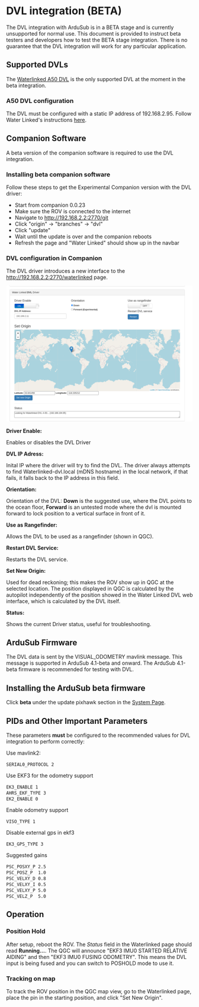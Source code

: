 # DVL integration (BETA)

The DVL integration with ArduSub is in a BETA stage and is currently unsupported for normal use. This document is provided to instruct beta testers and developers how to test the BETA stage integration. There is no guarantee that the DVL integration will work for any particular application.

## Supported DVLs

The [Waterlinked A50 DVL](https://waterlinked.com/product/dvl-a50/) is the only supported DVL at the moment in the beta integration.

### A50 DVL configuration

The DVL must be configured with a static IP address of 192.168.2.95. Follow Water Linked's instructions [here](https://waterlinked.github.io/dvl/dvl-a50-details/#network-configuration).

## Companion Software

A beta version of the companion software is required to use the DVL integration.

### Installing beta companion software

Follow these steps to get the Experimental Companion version with the DVL driver:

 - Start from companion 0.0.23
 - Make sure the ROV is connected to the internet
 - Navigate to http://192.168.2.2:2770/git
 - Click "origin" -> "branches" -> "dvl"
 - Click "update"
 - Wait until the update is over and the companion reboots
 - Refresh the page and "Water Linked" should show up in the navbar

### DVL configuration in Companion

The DVL driver introduces a new interface to the http://192.168.2.2:2770/waterlinked page.

<img src="/images/waterlinked-dvl.png" class="img-responsive img-center" style="max-height:600px;">

**Driver Enable:**

Enables or disables the DVL Driver

**DVL IP Adress:**

Inital IP where the driver will try to find the DVL. The driver always attempts to find Waterlinked-dvl.local (mDNS hostname) in the local network, if that fails, it falls back to the IP address in this field.


**Orientation:**

Orientation of the DVL: **Down** is the suggested use, where the DVL points to the ocean floor, **Forward** is an untested mode where the dvl is mounted forward to lock position to a vertical surface in front of it.


**Use as Rangefinder:**

Allows the DVL to be used as a rangefinder (shown in QGC).


**Restart DVL Service:**

Restarts the DVL service.


**Set New Origin:**

Used for dead reckoning; this makes the ROV show up in QGC at the selected location. The position displayed in QGC is calculated by the autopilot independently of the position showed in the Water Linked DVL web interface, which is calculated by the DVL itself.


**Status:**

Shows the current Driver status, useful for troubleshooting.


## ArduSub Firmware

The DVL data is sent by the VISUAL_ODOMETRY mavlink message. This message is supported in ArduSub 4.1-beta and onward. The ArduSub 4.1-beta firmware is recommended for testing with DVL.

## Installing the ArduSub beta firmware

Click **beta** under the update pixhawk section in the [System Page](http://localhost:4000/reference/companion/system.html).

## PIDs and Other Important Parameters

These parameters **must** be configured to the recommended values for DVL integration to perform correctly:

Use mavlink2:
```
SERIAL0_PROTOCOL 2
```

Use EKF3 for the odometry support
```
EK3_ENABLE 1
AHRS_EKF_TYPE 3
EK2_ENABLE 0
```
Enable odometry support
```
VISO_TYPE 1
```
Disable external gps in ekf3
```
EK3_GPS_TYPE 3
```
Suggested gains
```
PSC_POSXY_P 2.5
PSC_POSZ_P  1.0
PSC_VELXY_D 0.8
PSC_VELXY_I 0.5
PSC_VELXY_P 5.0
PSC_VELZ_P  5.0
```

## Operation

### Position Hold

After setup, reboot the ROV. The *Status* field in the Waterlinked page should read **Running...**. The QGC will announce "EKF3 IMU0 STARTED RELATIVE AIDING" and then "EKF3 IMU0 FUSING ODOMETRY". This means the DVL input is being fused and you can switch to POSHOLD mode to use it.

### Tracking on map

To track the ROV position in the QGC map view, go to the Waterlinked page, place the pin in the starting position, and click "Set New Origin".
